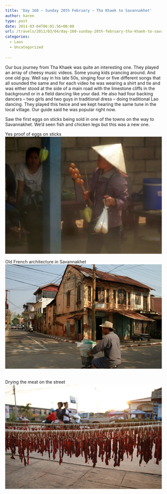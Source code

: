 ```yaml
---
title: 'Day 160 – Sunday 20th February – Tha Khaek to Savannakhet'
author: karen
type: post
date: 2011-03-04T06:01:56+00:00
url: /travels/2011/03/04/day-160-sunday-20th-february-tha-khaek-to-savannakhet/
categories:
  - Laos
  - Uncategorized

---
```

</p> 

Our bus journey from Tha Khaek was quite an interesting one. They played an array of cheesy music videos. Some young kids prancing around. And one old guy. Well say in his late 50s, singing four or five different songs that all sounded the same and for each video he was wearing a shirt and tie and was either stood at the side of a main road with the limestone cliffs in the background or in a field dancing like your dad. He also had four backing dancers – two girls and two guys in traditional dress – doing traditional Lao dancing. They played this twice and we kept hearing the same tune in the local village. Our guide said he was popular right now.

Saw the first eggs on sticks being sold in one of the towns on the way to Savannakhet. We’d seen fish and chicken legs but this was a new one.

Yes proof of eggs on sticks![eggs on sticks - through the bus window](/travels-wp-content/uploads/2011/03/P1050143.jpg) 

Old French architecture in Savannakhet![Savannakhet](/travels-wp-content/uploads/2011/03/IMG_2509.jpg)&nbsp;

Drying the meat on the street![IMG_2538](/travels-wp-content/uploads/2011/03/IMG_2538.jpg)

 [1]: http://www.mattburns.co.uk/travels/wp-content/uploads/2011/03/P1050143.jpg
 [2]: http://www.mattburns.co.uk/travels/wp-content/uploads/2011/03/IMG_2509.jpg
 [3]: http://www.mattburns.co.uk/travels/wp-content/uploads/2011/03/IMG_2538.jpg